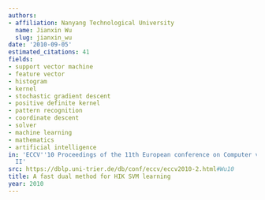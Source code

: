 ```yaml
---
authors:
- affiliation: Nanyang Technological University
  name: Jianxin Wu
  slug: jianxin_wu
date: '2010-09-05'
estimated_citations: 41
fields:
- support vector machine
- feature vector
- histogram
- kernel
- stochastic gradient descent
- positive definite kernel
- pattern recognition
- coordinate descent
- solver
- machine learning
- mathematics
- artificial intelligence
in: 'ECCV''10 Proceedings of the 11th European conference on Computer vision: Part
  II'
src: https://dblp.uni-trier.de/db/conf/eccv/eccv2010-2.html#Wu10
title: A fast dual method for HIK SVM learning
year: 2010
---
```

